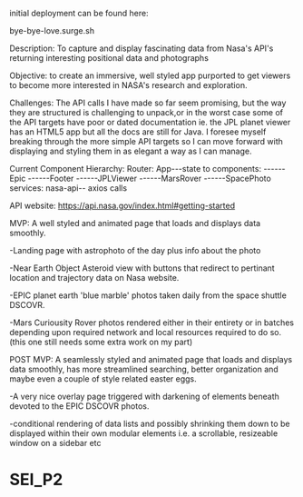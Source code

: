
initial deployment can be found here:

bye-bye-love.surge.sh

Description:  To capture and display fascinating data from Nasa's API's returning interesting positional data and photographs

Objective: to create an immersive, well styled app purported to get viewers to become more interested in NASA's research and exploration.

Challenges:  The API calls I have made so far seem promising, but the way they are structured is challenging to unpack,or in the worst case some of the API targets have poor or dated documentation ie.  the JPL planet viewer has an HTML5 app but all the docs are still for Java.  I foresee myself breaking through the more simple API targets so I can move forward with displaying and styling them in as elegant a way as I can manage.

Current Component Hierarchy:
Router:
App---state to components:
------Epic
------Footer
------JPLViewer
------MarsRover
------SpacePhoto
services: nasa-api-- axios calls

API website:  https://api.nasa.gov/index.html#getting-started

MVP:  A well styled and animated page that loads and displays data smoothly.

-Landing page with astrophoto of the day plus info about the photo

-Near Earth Object Asteroid view with buttons that redirect to pertinant location and 
trajectory data on Nasa website.

-EPIC planet earth 'blue marble' photos taken daily from the space shuttle DSCOVR.

-Mars Curiousity Rover photos rendered either in their entirety or in batches depending upon required network and local resources required to do so. (this one still needs some extra work on my part)

POST MVP:  A seamlessly styled and animated page that loads and displays data smoothly, has more streamlined searching, better organization and maybe even a couple of style related easter eggs.

-A very nice overlay page triggered with darkening of elements beneath devoted to the EPIC DSCOVR photos.

-conditional rendering of data lists and possibly shrinking them down to be displayed within their own modular elements i.e. a scrollable, resizeable window on a sidebar etc














# SEI_P2
